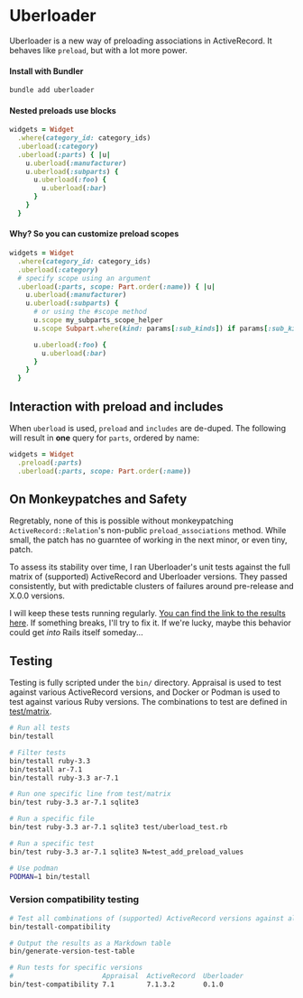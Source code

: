 # Uberloader

Uberloader is a new way of preloading associations in ActiveRecord. It behaves like `preload`, but with a lot more power.

#### Install with Bundler

```bash
bundle add uberloader
```

#### Nested preloads use blocks

```ruby
widgets = Widget
  .where(category_id: category_ids)
  .uberload(:category)
  .uberload(:parts) { |u|
    u.uberload(:manufacturer)
    u.uberload(:subparts) {
      u.uberload(:foo) {
        u.uberload(:bar)
      }
    }
  }
```

#### Why? So you can customize preload scopes

```ruby
widgets = Widget
  .where(category_id: category_ids)
  .uberload(:category)
  # specify scope using an argument
  .uberload(:parts, scope: Part.order(:name)) { |u|
    u.uberload(:manufacturer)
    u.uberload(:subparts) {
      # or using the #scope method
      u.scope my_subparts_scope_helper
      u.scope Subpart.where(kind: params[:sub_kinds]) if params[:sub_kinds]&.any?

      u.uberload(:foo) {
        u.uberload(:bar)
      }
    }
  }
```

## Interaction with preload and includes

When `uberload` is used, `preload` and `includes` are de-duped. The following will result in **one** query for `parts`, ordered by name:

```ruby
widgets = Widget
  .preload(:parts)
  .uberload(:parts, scope: Part.order(:name))
```

## On Monkeypatches and Safety

Regretably, none of this is possible without monkeypatching `ActiveRecord::Relation`'s non-public `preload_associations` method. While small, the patch has no guarntee of working in the next minor, or even tiny, patch.

To assess its stability over time, I ran Uberloader's unit tests against the full matrix of (supported) ActiveRecord and Uberloader versions. They passed consistently, but with predictable clusters of failures around pre-release and X.0.0 versions.

I will keep these tests running regularly. [You can find the link to the results here](https://github.com/jhollinger/uberloader/blob/docs/VERSION_COMPATIBILITY.md). If something breaks, I'll try to fix it. If we're lucky, maybe this behavior could get _into_ Rails itself someday...

## Testing

Testing is fully scripted under the `bin/` directory. Appraisal is used to test against various ActiveRecord versions, and Docker or Podman is used to test against various Ruby versions. The combinations to test are defined in [test/matrix](https://github.com/jhollinger/uberloader/blob/main/test/matrix).

```bash
# Run all tests
bin/testall

# Filter tests
bin/testall ruby-3.3
bin/testall ar-7.1
bin/testall ruby-3.3 ar-7.1

# Run one specific line from test/matrix
bin/test ruby-3.3 ar-7.1 sqlite3

# Run a specific file
bin/test ruby-3.3 ar-7.1 sqlite3 test/uberload_test.rb

# Run a specific test
bin/test ruby-3.3 ar-7.1 sqlite3 N=test_add_preload_values

# Use podman
PODMAN=1 bin/testall
```

### Version compatibility testing

```bash
# Test all combinations of (supported) ActiveRecord versions against all uberloader versions
bin/testall-compatibility

# Output the results as a Markdown table
bin/generate-version-test-table

# Run tests for specific versions
#                      Appraisal  ActiveRecord  Uberloader
bin/test-compatibility 7.1        7.1.3.2       0.1.0
```

